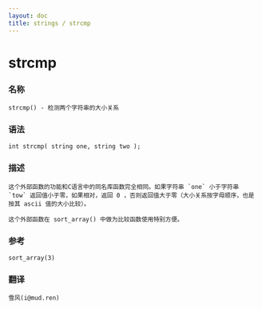 ```yaml
---
layout: doc
title: strings / strcmp
---
```

# strcmp

### 名称

    strcmp() - 检测两个字符串的大小关系

### 语法

    int strcmp( string one, string two );

### 描述

    这个外部函数的功能和C语言中的同名库函数完全相同。如果字符串 `one` 小于字符串 `tow` 返回值小于零，如果相对，返回 0 ，否则返回值大于零（大小关系按字母顺序，也是按其 ascii 值的大小比较）。

    这个外部函数在 sort_array() 中做为比较函数使用特别方便。

### 参考

    sort_array(3)

### 翻译

    雪风(i@mud.ren)

